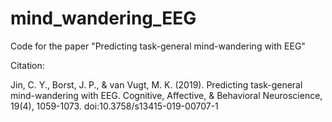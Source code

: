 # mind_wandering_EEG
Code for the paper "Predicting task-general mind-wandering with EEG"

Citation:

Jin, C. Y., Borst, J. P., & van Vugt, M. K. (2019). Predicting task-general mind-wandering with EEG. Cognitive, Affective, & Behavioral Neuroscience, 19(4), 1059-1073. doi:10.3758/s13415-019-00707-1

